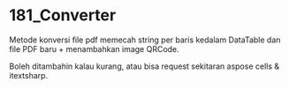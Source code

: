 # 181_Converter

Metode konversi file pdf memecah string per baris kedalam DataTable dan file PDF baru + menambahkan image QRCode.

Boleh ditambahin kalau kurang, atau bisa request sekitaran aspose cells & itextsharp.
